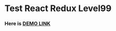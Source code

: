 # Test React Redux Level99

### Here is [DEMO LINK](https://maksym-didyk.github.io/test-redux_level99/)

